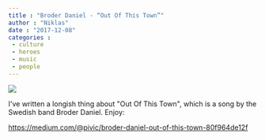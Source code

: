 ```yaml
---
title : "Broder Daniel - “Out Of This Town”"
author : "Niklas"
date : "2017-12-08"
categories : 
 - culture
 - heroes
 - music
 - people
---
```


[![](https://niklasblog.com/wp-content/ef562872e3a749499b6abd1f210ffb47-1024x944.png)](https://niklasblog.com/wp-content/ef562872e3a749499b6abd1f210ffb47.png)

I've written a longish thing about "Out Of This Town", which is a song by the Swedish band Broder Daniel. Enjoy:

https://medium.com/@pivic/broder-daniel-out-of-this-town-80f964de12f
